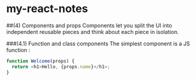 # my-react-notes

##(4) Components and props
Components let you split the UI into independent reusable pieces and think about each 
piece in isolation. 

###(4.1) Function and class components 
The simplest component is a JS function : 
```javascript
function Welcome(props) {
  return <h1>Hello, {props.name}</h1>;
}
```

